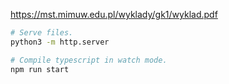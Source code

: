 https://mst.mimuw.edu.pl/wyklady/gk1/wyklad.pdf

```sh
# Serve files.
python3 -m http.server

# Compile typescript in watch mode.
npm run start
```
